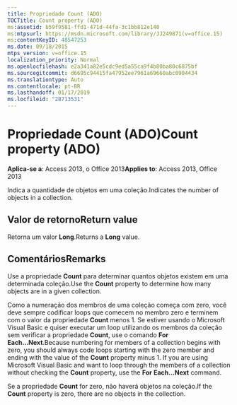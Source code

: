 ```yaml
---
title: Propriedade Count (ADO)
TOCTitle: Count property (ADO)
ms:assetid: b59f9581-ffd1-471d-44fa-3c1bb812e140
ms:mtpsurl: https://msdn.microsoft.com/library/JJ249871(v=office.15)
ms:contentKeyID: 48547253
ms.date: 09/18/2015
mtps_version: v=office.15
localization_priority: Normal
ms.openlocfilehash: e2a341a82e5cdc9ed5a55ca9f4b80ba80c6875bf
ms.sourcegitcommit: d6695c94415fa47952ee7961a69660abc0904434
ms.translationtype: Auto
ms.contentlocale: pt-BR
ms.lasthandoff: 01/17/2019
ms.locfileid: "28713531"
---
```

# <a name="count-property-ado"></a><span data-ttu-id="cc8a1-102">Propriedade Count (ADO)</span><span class="sxs-lookup"><span data-stu-id="cc8a1-102">Count property (ADO)</span></span>


<span data-ttu-id="cc8a1-103">**Aplica-se a**: Access 2013, o Office 2013</span><span class="sxs-lookup"><span data-stu-id="cc8a1-103">**Applies to**: Access 2013, Office 2013</span></span>

<span data-ttu-id="cc8a1-104">Indica a quantidade de objetos em uma coleção.</span><span class="sxs-lookup"><span data-stu-id="cc8a1-104">Indicates the number of objects in a collection.</span></span>

## <a name="return-value"></a><span data-ttu-id="cc8a1-105">Valor de retorno</span><span class="sxs-lookup"><span data-stu-id="cc8a1-105">Return value</span></span>

<span data-ttu-id="cc8a1-106">Retorna um valor **Long**.</span><span class="sxs-lookup"><span data-stu-id="cc8a1-106">Returns a **Long** value.</span></span>

## <a name="remarks"></a><span data-ttu-id="cc8a1-107">Comentários</span><span class="sxs-lookup"><span data-stu-id="cc8a1-107">Remarks</span></span>

<span data-ttu-id="cc8a1-108">Use a propriedade **Count** para determinar quantos objetos existem em uma determinada coleção.</span><span class="sxs-lookup"><span data-stu-id="cc8a1-108">Use the **Count** property to determine how many objects are in a given collection.</span></span>

<span data-ttu-id="cc8a1-p101">Como a numeração dos membros de uma coleção começa com zero, você deve sempre codificar loops que comecem no membro zero e terminem com o valor da propriedade **Count** menos 1. Se estiver usando o Microsoft Visual Basic e quiser executar um loop utilizando os membros da coleção sem verificar a propriedade **Count**, use o comando **For** **Each...Next**.</span><span class="sxs-lookup"><span data-stu-id="cc8a1-p101">Because numbering for members of a collection begins with zero, you should always code loops starting with the zero member and ending with the value of the **Count** property minus 1. If you are using Microsoft Visual Basic and want to loop through the members of a collection without checking the **Count** property, use the **For** **Each...Next** command.</span></span>

<span data-ttu-id="cc8a1-111">Se a propriedade **Count** for zero, não haverá objetos na coleção.</span><span class="sxs-lookup"><span data-stu-id="cc8a1-111">If the **Count** property is zero, there are no objects in the collection.</span></span>

